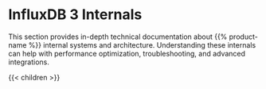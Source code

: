 # InfluxDB 3 Internals

This section provides in-depth technical documentation about {{% product-name %}} internal systems and architecture. Understanding these internals can help with performance optimization, troubleshooting, and advanced integrations.

{{< children >}}